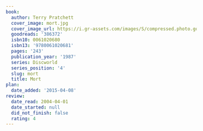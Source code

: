 ```yaml
---
book:
  author: Terry Pratchett
  cover_image: mort.jpg
  cover_image_url: https://i.gr-assets.com/images/S/compressed.photo.goodreads.com/books/1388181166l/386372.jpg
  goodreads: '386372'
  isbn10: 0061020680
  isbn13: '9780061020681'
  pages: '243'
  publication_year: '1987'
  series: Discworld
  series_position: '4'
  slug: mort
  title: Mort
plan:
  date_added: '2015-04-08'
review:
  date_read: 2004-04-01
  date_started: null
  did_not_finish: false
  rating: 4
---
```

